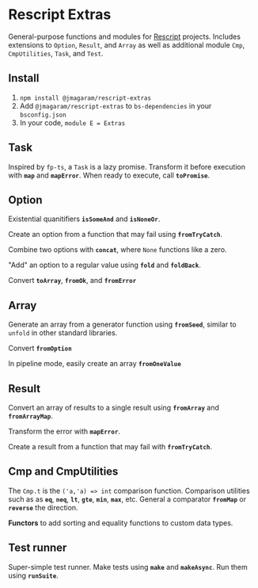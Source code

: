 # Rescript Extras

General-purpose functions and modules for [Rescript](https://rescript-lang.org) projects. Includes extensions to `Option`, `Result`, and `Array` as well as additional module `Cmp`, `CmpUtilities`, `Task`, and `Test`.

## Install

1. `npm install @jmagaram/rescript-extras`
2. Add `@jmagaram/rescript-extras` to `bs-dependencies` in your `bsconfig.json`
3. In your code, `module E = Extras`

## Task

Inspired by `fp-ts`, a `Task` is a lazy promise. Transform it before execution with **`map`** and **`mapError`**. When ready to execute, call **`toPromise`**.

## Option

Existential quanitifiers **`isSomeAnd`** and **`isNoneOr`**.

Create an option from a function that may fail using **`fromTryCatch`**.

Combine two options with **`concat`**, where `None` functions like a zero.

"Add" an option to a regular value using **`fold`** and **`foldBack`**.

Convert **`toArray`**, **`fromOk`**, and **`fromError`**

## Array

Generate an array from a generator function using **`fromSeed`**, similar to `unfold` in other standard libraries.

Convert **`fromOption`**

In pipeline mode, easily create an array **`fromOneValue`**

## Result

Convert an array of results to a single result using **`fromArray`** and **`fromArrayMap`**.

Transform the error with **`mapError`**.

Create a result from a function that may fail with **`fromTryCatch`**.

## Cmp and CmpUtilities

The `Cmp.t` is the `('a,'a) => int` comparison function. Comparison utilities such as as **`eq`**, **`neq`**, **`lt`**, **`gte`**, **`min`**, **`max`**, etc. General a comparator **`fromMap`** or **`reverse`** the direction.

**Functors** to add sorting and equality functions to custom data types.

## Test runner

Super-simple test runner. Make tests using **`make`** and **`makeAsync`**. Run them using **`runSuite`**.
